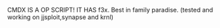 CMDX IS A OP SCRIPT!
IT HAS f3x.
Best in family paradise.
(tested and working on jjsploit,synapse and krnl)
